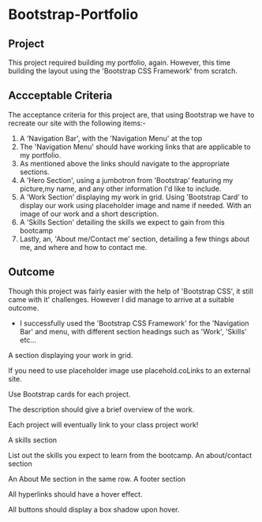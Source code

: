 # Bootstrap-Portfolio

## Project
This project required building my portfolio, again. However, this time building the layout using the 'Bootstrap CSS Framework' from scratch.

## Accceptable Criteria
The acceptance criteria for this project are, that using Bootstrap we have to recreate our site with the following items:-

1. A 'Navigation Bar', with the 'Navigation Menu' at the top
2. The 'Navigation Menu' should have working links that are applicable to my portfolio.
3. As mentioned above the links should navigate to the appropriate sections.
4. A 'Hero Section', using a jumbotron from 'Bootstrap' featuring my picture,my name, and any other information I'd like to include.
5. A 'Work Section' displaying my work in grid. Using 'Bootstrap Card' to display our work using placeholder image and name if needed. With an image of our work and a short description.
6. A 'Skills Section' detailing the skills we expect to gain from this bootcamp
7. Lastly, an, 'About me/Contact me' section, detailing a few things about me, and where and how to contact me.

## Outcome
Though this project was fairly easier with the help of 'Bootstrap CSS', it still came with it' challenges. However I did manage to arrive at a suitable outcome.

- I successfully used the 'Bootstrap CSS Framework' for the 'Navigation Bar' and menu, with different section headings such as 'Work', 'Skills' etc...







A section displaying your work in grid.

If you need to use placeholder image use placehold.coLinks to an external site.

Use Bootstrap cards for each project.

The description should give a brief overview of the work.

Each project will eventually link to your class project work!

A skills section

List out the skills you expect to learn from the bootcamp.
An about/contact section

An About Me section in the same row.
A footer section

All hyperlinks should have a hover effect.

All buttons should display a box shadow upon hover.
